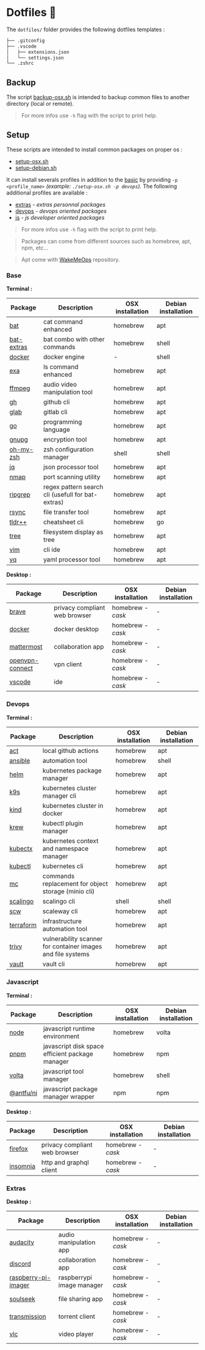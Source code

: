 # Dotfiles :wrench:

The `dotfiles/` folder provides the following dotfiles templates :

```txt
├── .gitconfig
├── .vscode
│   ├── extensions.json
│   └── settings.json
└── .zshrc
```

## Backup

The script [backup-osx.sh](./backup/backup-osx.sh) is intended to backup common files to another directory (local or remote). 

> For more infos use `-h` flag with the script to print help.

## Setup

These scripts are intended to install common packages on proper os :
- [setup-osx.sh](./setup/setup-osx.sh)
- [setup-debian.sh](./setup/setup-debian.sh)

It can install severals profiles in addition to the [basic](#base) by providing `-p <profile_name>` *(example: `./setup-osx.sh -p devops`)*. The following additional profiles are available :
- [extras](#extras) *- extras personnal packages*
- [devops](#devops) *- devops oriented packages*
- [js](#javascript) *- js developer oriented packages*

> For more infos use `-h` flag with the script to print help.

> Packages can come from different sources such as homebrew, apt, npm, etc...

> Apt come with [WakeMeOps](https://docs.wakemeops.com/) repository.

### Base

__Terminal :__

| Package                                           | Description                                       | OSX installation | Debian installation |
| ------------------------------------------------- | ------------------------------------------------- | ---------------- | ------------------- |
| [bat](https://github.com/sharkdp/bat)             | cat command enhanced                              | homebrew         | apt                 |
| [bat-extras](https://github.com/eth-p/bat-extras) | bat combo with other commands                     | homebrew         | shell               |
| [docker](https://www.docker.com/)                 | docker engine                                     | -                | shell               |
| [exa](https://the.exa.website)                    | ls command enhanced                               | homebrew         | apt                 |
| [ffmpeg](https://ffmpeg.org/)                     | audio video manipulation tool                     | homebrew         | apt                 |
| [gh](https://cli.github.com/)                     | github cli                                        | homebrew         | apt                 |
| [glab](https://gitlab.com/gitlab-org/cli)         | gitlab cli                                        | homebrew         | apt                 |
| [go](https://go.dev/)                             | programming language                              | homebrew         | apt                 |
| [gnupg](https://gnupg.org/)                       | encryption tool                                   | homebrew         | apt                 |
| [oh-my-zsh](https://github.com/ohmyzsh/ohmyzsh/)  | zsh configuration manager                         | shell            | shell               |
| [jq](https://stedolan.github.io/jq/)              | json processor tool                               | homebrew         | apt                 |
| [nmap](https://nmap.org/)                         | port scanning utility                             | homebrew         | apt                 |
| [ripgrep](https://github.com/BurntSushi/ripgrep)  | regex pattern search cli (usefull for bat-extras) | homebrew         | apt                 |
| [rsync](https://rsync.samba.org/)                 | file transfer tool                                | homebrew         | apt                 |
| [tldr++](https://github.com/isacikgoz/tldr)       | cheatsheet cli                                    | homebrew         | go                  |
| [tree](https://mama.indstate.edu/users/ice/tree/) | filesystem display as tree                        | homebrew         | apt                 |
| [vim](https://www.vim.org/)                       | cli ide                                           | homebrew         | apt                 |
| [yq](https://github.com/mikefarah/yq)             | yaml processor tool                               | homebrew         | apt                 |

__Desktop :__

| Package                                                               | Description                   | OSX installation  | Debian installation |
| --------------------------------------------------------------------- | ----------------------------- | ----------------- | ------------------- |
| [brave](https://brave.com/fr/)                                        | privacy compliant web browser | homebrew *- cask* | -                   |
| [docker](https://www.docker.com/products/docker-desktop/)             | docker desktop                | homebrew *- cask* | -                   |
| [mattermost](https://mattermost.com/)                                 | collaboration app             | homebrew *- cask* | -                   |
| [openvpn-connect](https://openvpn.net/client-connect-vpn-for-mac-os/) | vpn client                    | homebrew *- cask* | -                   |
| [vscode](https://code.visualstudio.com/)                              | ide                           | homebrew *- cask* | -                   |

### Devops

__Terminal :__

| Package                                                          | Description                                                 | OSX installation | Debian installation |
| ---------------------------------------------------------------- | ----------------------------------------------------------- | ---------------- | ------------------- |
| [act](https://github.com/nektos/act)                             | local github actions                                        | homebrew         | apt                 |
| [ansible](https://docs.ansible.com/)                             | automation tool                                             | homebrew         | shell               |
| [helm](https://helm.sh/)                                         | kubernetes package manager                                  | homebrew         | apt                 |
| [k9s](https://k9scli.io/)                                        | kubernetes cluster manager cli                              | homebrew         | apt                 |
| [kind](https://kind.sigs.k8s.io/)                                | kubernetes cluster in docker                                | homebrew         | apt                 |
| [krew](https://sigs.k8s.io/krew/)                                | kubectl plugin manager                                      | homebrew         | apt                 |
| [kubectx](https://github.com/ahmetb/kubectx)                     | kubernetes context and namespace manager                    | homebrew         | apt                 |
| [kubectl](https://kubernetes.io/docs/reference/kubectl/kubectl/) | kubernetes cli                                              | homebrew         | apt                 |
| [mc](https://github.com/minio/mc)                                | commands replacement for object storage (minio cli)         | homebrew         | apt                 |
| [scalingo](https://doc.scalingo.com/)                            | scalingo cli                                                | shell            | shell               |
| [scw](https://github.com/scaleway/scaleway-cli)                  | scaleway cli                                                | homebrew         | apt                 |
| [terraform](https://www.terraform.io/)                           | infrastructure automation tool                              | homebrew         | apt                 |
| [trivy](https://aquasecurity.github.io/trivy/)                   | vulnerability scanner for container images and file systems | homebrew         | apt                 |
| [vault](https://vaultproject.io/)                                | vault cli                                                   | homebrew         | apt                 |

### Javascript

__Terminal :__

| Package                                  | Description                                     | OSX installation | Debian installation |
| ---------------------------------------- | ----------------------------------------------- | ---------------- | ------------------- |
| [node](https://nodejs.org/)              | javascript runtime environment                  | homebrew         | volta               |
| [pnpm](https://pnpm.io/fr/)              | javascript disk space efficient package manager | homebrew         | npm                 |
| [volta](https://volta.sh/)               | javascript tool manager                         | homebrew         | shell               |
| [@antfu/ni](https://github.com/antfu/ni) | javascript package manager wrapper              | npm              | npm                 |

__Desktop :__

| Package                                     | Description                   | OSX installation  | Debian installation |
| ------------------------------------------- | ----------------------------- | ----------------- | ------------------- |
| [firefox](https://www.mozilla.org/firefox/) | privacy compliant web browser | homebrew *- cask* | -                   |
| [insomnia](https://insomnia.rest/)          | http and graphql client       | homebrew *- cask* | -                   |

### Extras

__Desktop :__

| Package                                                       | Description               | OSX installation  | Debian installation |
| ------------------------------------------------------------- | ------------------------- | ----------------- | ------------------- |
| [audacity](https://www.audacityteam.org/)                     | audio manipulation app    | homebrew *- cask* | -                   |
| [discord](https://discord.com/)                               | collaboration app         | homebrew *- cask* | -                   |
| [raspberry-pi-imager](https://www.raspberrypi.org/downloads/) | raspberrypi image manager | homebrew *- cask* | -                   |
| [soulseek](https://slsknet.org/)                              | file sharing app          | homebrew *- cask* | -                   |
| [transmission](https://transmissionbt.com/)                   | torrent client            | homebrew *- cask* | -                   |
| [vlc](https://videolan.org/)                                  | video player              | homebrew *- cask* | -                   |
